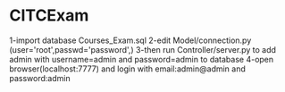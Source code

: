 # CITCExam
1-import database Courses_Exam.sql
2-edit Model/connection.py (user='root',passwd='password',)
3-then run Controller/server.py to add admin with username=admin and password=admin to database
4-open browser(localhost:7777) and login with email:admin@admin and password:admin
